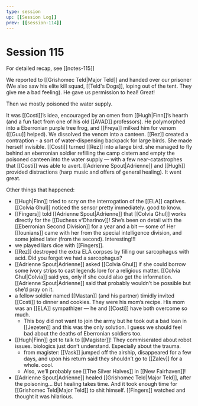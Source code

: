 ```yaml
---
type: session
up: [[Session Log]]
prev: [[session-114]]
---
```


# Session 115

For detailed recap, see [[notes-115]]

We reported to [[Grishomec Teld|Major Teld]] and handed over our prisoner (We also saw his elite kill squad, [[Teld's Dogs]], loping out of the tent. They give me a bad feeling). He gave us permission to heal! Great!

Then we mostly poisoned the water supply. 

It was [[Costi]]’s idea, encouraged by an omen from [[Hugh|Finn]]’s hearth (and a fun fact from one of his old [[AVAD]] professors). He polymorphed into a Eberronian purple tree frog, and [[Freya]] milked him for venom ([[Guu]] helped). We dissolved the venom into a canteen. [[Rez]] created a contraption - a sort of water-dispensing backpack for large birds. She made herself invisible. [[Costi]] turned [[Rez]] into a large bird. she managed to fly behind an eberronian soldier refilling the camp cistern and empty the poisoned canteen into the water supply — with a few near-catastrophes that [[Costi]] was able to avert. [[Adrienne Spout|Adrienne]] and [[Hugh]] provided distractions (harp music and offers of general healing). It went great. 

Other things that happened:
- [[Hugh|Finn]] tried to scry on the interrogation of the [[ELA]] captives. [[Colvia Ghul]] noticed the sensor pretty immediately. good to know. 
- [[Fingers]] told [[Adrienne Spout|Adrienne]] that [[Colvia Ghul]] works directly for the [[Duchess v'Dharinov]]! She’s been on detail with the [[Eberronian Second Division]] for a year and a bit — some of Her [[Iounians]] came with her from the special intelligence division, and some joined later (from the second). Interesting!!!
- we played liars dice with [[Fingers]].
- [[Rez]] destroyed the extra ELA corpses by filling our sarcophagus with acid. Did you forget we had a sarcophagus? 
- [[Adrienne Spout|Adrienne]] asked [[Colvia Ghul]] if she could borrow some ivory strips to cast legends lore for a religious matter. [[Colvia Ghul|Colvia]] said yes, only if she could also get the information. [[Adrienne Spout|Adrienne]] said that probably wouldn’t be possible but she’d pray on it. 
- a fellow soldier named [[Mastan]] (and his partner) timidly invited [[Costi]] to dinner and  cookies. They were his mom’s recipe. His mom was an [[ELA]] sympathizer — he and [[Costi]] have both overcome so much. 
	- This boy did not want to join the army but he took out a bad loan in [[Jezeten]] and this was the only solution. I guess we should feel bad about the deaths of Eberronian soldiers too. 
- [[Hugh|Finn]] got to talk to [[Magister]]! They commiserated about robot issues. biologics just don’t understand. Especially about the trauma. 
	- from magister: [[Vask]] jumped off the airship, disappeared for a few days, and upon his return said they shouldn’t go to [[Zalev]] for a whole. cool.
	- Also, we’ll probably see [[The Silver Halves]] in [[New Fairhaven]]!
- [[Adrienne Spout|Adrienne]] healed [[Grishomec Teld|Major Teld]], after the poisoning… But healing takes time. And it took enough time for [[Grishomec Teld|Major Teld]] to shit himself. [[Fingers]] watched and thought it was hilarious. 

